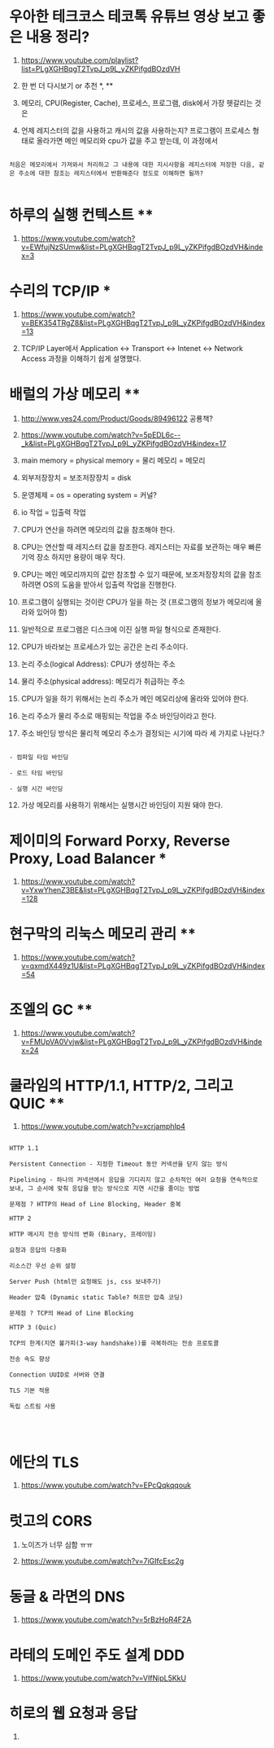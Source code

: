 # 우아한 테크코스 테코톡 유튜브 영상 보고 좋은 내용 정리? 

1. https://www.youtube.com/playlist?list=PLgXGHBqgT2TvpJ_p9L_yZKPifgdBOzdVH

2. 한 번 더 다시보기 or 추천 *, **

3. 메모리, CPU(Register, Cache), 프로세스, 프로그램, disk에서 가장 헷갈리는 것은

4. 언제 레지스터의 값을 사용하고 캐시의 값을 사용하는지? 프로그램이 프로세스 형태로 올라가면 메인 메모리와 cpu가 값을 주고 받는데, 이 과정에서

```

처음은 메모리에서 가져와서 처리하고 그 내용에 대한 지시사항을 레지스터에 저장한 다음, 같은 주소에 대한 참조는 레지스터에서 반환해준다 정도로 이해하면 될까?


```

# 하루의 실행 컨텍스트 **

1. https://www.youtube.com/watch?v=EWfujNzSUmw&list=PLgXGHBqgT2TvpJ_p9L_yZKPifgdBOzdVH&index=3

# 수리의 TCP/IP *

1. https://www.youtube.com/watch?v=BEK354TRgZ8&list=PLgXGHBqgT2TvpJ_p9L_yZKPifgdBOzdVH&index=13

2. TCP/IP Layer에서 Application <-> Transport <-> Intenet <-> Network Access 과정을 이해하기 쉽게 설명했다.

# 배럴의 가상 메모리 **

1. http://www.yes24.com/Product/Goods/89496122 공룡책? 

2. https://www.youtube.com/watch?v=5pEDL6c--_k&list=PLgXGHBqgT2TvpJ_p9L_yZKPifgdBOzdVH&index=17

1. main memory = physical memory = 물리 메모리 = 메모리

2. 외부저장장치 = 보조저장장치 = disk

3. 운영체제 = os = operating system = 커널?

4. io 작업 = 입출력 작업

1. CPU가 연산을 하려면 메모리의 값을 참조해야 한다. 

2. CPU는 연산할 때 레지스터 값을 참조한다. 레지스터는 자료를 보관하는 매우 빠른 기억 장소 하지만 용량이 매우 작다.

3. CPU는 메인 메모리까지의 값만 참조할 수 있기 때문에, 보조저장장치의 값을 참조하려면 OS의 도움을 받아서 입출력 작업을 진행한다.

4. 프로그램이 실행되는 것이란 CPU가 일을 하는 것 (프로그램의 정보가 메모리에 올라와 있어야 함)

5. 일반적으로 프로그램은 디스크에 이진 실행 파일 형식으로 존재한다.

6. CPU가 바라보는 프로세스가 있는 공간은 논리 주소이다.

7. 논리 주소(logical Address): CPU가 생성하는 주소

8. 물리 주소(physical address): 메모리가 취급하는 주소

9. CPU가 일을 하기 위해서는 논리 주소가 메인 메모리상에 올라와 있어야 한다.

10. 논리 주소가 물리 주소로 매핑되는 작업을 주소 바인딩이라고 한다.

11. 주소 바인딩 방식은 물리적 메모리 주소가 결정되는 시기에 따라 세 가지로 나뉜다.?

```

- 컴파일 타임 바인딩

- 로드 타임 바인딩

- 실행 시간 바인딩

```

12. 가상 메모리를 사용하기 위해서는 실행시간 바인딩이 지원 돼야 한다.

# 제이미의 Forward Porxy, Reverse Proxy, Load Balancer *

1. https://www.youtube.com/watch?v=YxwYhenZ3BE&list=PLgXGHBqgT2TvpJ_p9L_yZKPifgdBOzdVH&index=128

# 현구막의 리눅스 메모리 관리 **

1. https://www.youtube.com/watch?v=qxmdX449z1U&list=PLgXGHBqgT2TvpJ_p9L_yZKPifgdBOzdVH&index=54

# 조엘의 GC **

1. https://www.youtube.com/watch?v=FMUpVA0Vvjw&list=PLgXGHBqgT2TvpJ_p9L_yZKPifgdBOzdVH&index=24

# 쿨라임의 HTTP/1.1, HTTP/2, 그리고 QUIC **

1. https://www.youtube.com/watch?v=xcrjamphIp4

```

HTTP 1.1

Persistent Connection - 지정한 Timeout 동안 커넥션을 닫지 않는 방식

Pipelining - 하나의 커넥션에서 응답을 기디리지 않고 순차적인 여러 요청을 연속적으로 보내, 그 순서에 맞춰 응답을 받는 방식으로 지연 시간을 줄이는 방법

문제점 ? HTTP의 Head of Line Blocking, Header 중복

HTTP 2

HTTP 메시지 전송 방식의 변화 (Binary, 프레이밍)

요청과 응답의 다중화

리소스간 우선 순위 설정

Server Push (html만 요청해도 js, css 보내주기)

Header 압축 (Dynamic static Table? 허프만 압축 코딩)

문제점 ? TCP의 Head of Line Blocking

HTTP 3 (Quic)

TCP의 한계(지연 불가피(3-way handshake))를 극복하려는 전송 프로토콜

전송 속도 향상

Connection UUID로 서버와 연결

TLS 기본 적용

독립 스트림 사용




```

# 에단의 TLS

1. https://www.youtube.com/watch?v=EPcQqkqqouk

# 럿고의 CORS 

1. 노이즈가 너무 심함 ㅠㅠ

1. https://www.youtube.com/watch?v=7iGIfcEsc2g

# 동글 & 라면의 DNS

1. https://www.youtube.com/watch?v=5rBzHoR4F2A

# 라테의 도메인 주도 설계 DDD

1. https://www.youtube.com/watch?v=VIfNipL5KkU

# 히로의 웹 요청과 응답

1. 